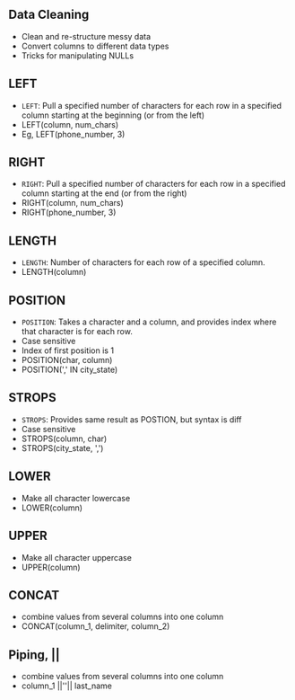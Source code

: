 ## Data Cleaning
- Clean and re-structure messy data
- Convert columns to different data types
- Tricks for manipulating NULLs

## LEFT
- `LEFT`: Pull a specified number of characters for each row in a specified column starting at the beginning (or from the left)
- LEFT(column, num_chars)
- Eg, LEFT(phone_number, 3)

## RIGHT
- `RIGHT`: Pull a specified number of characters for each row in a specified column starting at the end (or from the right)
- RIGHT(column, num_chars)
- RIGHT(phone_number, 3)

## LENGTH
- `LENGTH`: Number of characters for each row of a specified column.
- LENGTH(column)

## POSITION
- `POSITION`: Takes a character and a column, and provides index where that character is for each row.
- Case sensitive
- Index of first position is 1
- POSITION(char, column)
- POSITION(',' IN city_state)

## STROPS
- `STROPS`: Provides same result as POSTION, but syntax is diff
- Case sensitive
- STROPS(column, char)
- STROPS(city_state, ',')

## LOWER
- Make all character lowercase
- LOWER(column)

## UPPER
- Make all character uppercase
- UPPER(column)

## CONCAT
- combine values from several columns into one column
- CONCAT(column_1, delimiter, column_2)

## Piping, ||
- combine values from several columns into one column
- column_1 ||''|| last_name

